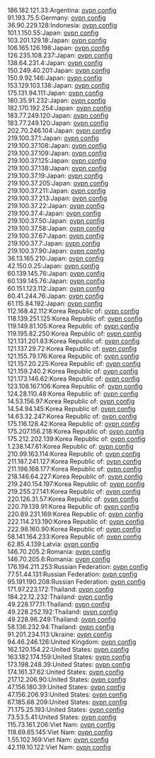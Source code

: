 186.182.121.33:Argentina: [ovpn config](vpn/186_182_121_33.ovpn)  
91.193.75.5:Germany: [ovpn config](vpn/91_193_75_5.ovpn)  
36.90.229.128:Indonesia: [ovpn config](vpn/36_90_229_128.ovpn)  
101.1.150.55:Japan: [ovpn config](vpn/101_1_150_55.ovpn)  
103.201.129.18:Japan: [ovpn config](vpn/103_201_129_18.ovpn)  
106.165.126.198:Japan: [ovpn config](vpn/106_165_126_198.ovpn)  
126.235.108.237:Japan: [ovpn config](vpn/126_235_108_237.ovpn)  
138.64.231.4:Japan: [ovpn config](vpn/138_64_231_4.ovpn)  
150.249.40.201:Japan: [ovpn config](vpn/150_249_40_201.ovpn)  
150.9.92.146:Japan: [ovpn config](vpn/150_9_92_146.ovpn)  
153.129.103.138:Japan: [ovpn config](vpn/153_129_103_138.ovpn)  
175.131.94.111:Japan: [ovpn config](vpn/175_131_94_111.ovpn)  
180.35.91.232:Japan: [ovpn config](vpn/180_35_91_232.ovpn)  
182.170.192.254:Japan: [ovpn config](vpn/182_170_192_254.ovpn)  
183.77.249.120:Japan: [ovpn config](vpn/183_77_249_120.ovpn)  
183.77.249.120:Japan: [ovpn config](vpn/183_77_249_120.ovpn)  
202.70.246.104:Japan: [ovpn config](vpn/202_70_246_104.ovpn)  
219.100.37.1:Japan: [ovpn config](vpn/219_100_37_1.ovpn)  
219.100.37.108:Japan: [ovpn config](vpn/219_100_37_108.ovpn)  
219.100.37.109:Japan: [ovpn config](vpn/219_100_37_109.ovpn)  
219.100.37.125:Japan: [ovpn config](vpn/219_100_37_125.ovpn)  
219.100.37.138:Japan: [ovpn config](vpn/219_100_37_138.ovpn)  
219.100.37.19:Japan: [ovpn config](vpn/219_100_37_19.ovpn)  
219.100.37.205:Japan: [ovpn config](vpn/219_100_37_205.ovpn)  
219.100.37.211:Japan: [ovpn config](vpn/219_100_37_211.ovpn)  
219.100.37.213:Japan: [ovpn config](vpn/219_100_37_213.ovpn)  
219.100.37.22:Japan: [ovpn config](vpn/219_100_37_22.ovpn)  
219.100.37.4:Japan: [ovpn config](vpn/219_100_37_4.ovpn)  
219.100.37.50:Japan: [ovpn config](vpn/219_100_37_50.ovpn)  
219.100.37.58:Japan: [ovpn config](vpn/219_100_37_58.ovpn)  
219.100.37.67:Japan: [ovpn config](vpn/219_100_37_67.ovpn)  
219.100.37.7:Japan: [ovpn config](vpn/219_100_37_7.ovpn)  
219.100.37.90:Japan: [ovpn config](vpn/219_100_37_90.ovpn)  
36.13.165.210:Japan: [ovpn config](vpn/36_13_165_210.ovpn)  
42.150.0.25:Japan: [ovpn config](vpn/42_150_0_25.ovpn)  
60.139.145.76:Japan: [ovpn config](vpn/60_139_145_76.ovpn)  
60.139.145.76:Japan: [ovpn config](vpn/60_139_145_76.ovpn)  
60.151.123.112:Japan: [ovpn config](vpn/60_151_123_112.ovpn)  
60.41.244.76:Japan: [ovpn config](vpn/60_41_244_76.ovpn)  
61.115.84.192:Japan: [ovpn config](vpn/61_115_84_192.ovpn)  
112.168.42.112:Korea Republic of: [ovpn config](vpn/112_168_42_112.ovpn)  
118.139.251.125:Korea Republic of: [ovpn config](vpn/118_139_251_125.ovpn)  
119.149.81.105:Korea Republic of: [ovpn config](vpn/119_149_81_105.ovpn)  
119.195.82.250:Korea Republic of: [ovpn config](vpn/119_195_82_250.ovpn)  
121.131.201.83:Korea Republic of: [ovpn config](vpn/121_131_201_83.ovpn)  
121.137.29.72:Korea Republic of: [ovpn config](vpn/121_137_29_72.ovpn)  
121.155.79.176:Korea Republic of: [ovpn config](vpn/121_155_79_176.ovpn)  
121.157.20.225:Korea Republic of: [ovpn config](vpn/121_157_20_225.ovpn)  
121.159.240.2:Korea Republic of: [ovpn config](vpn/121_159_240_2.ovpn)  
121.173.146.62:Korea Republic of: [ovpn config](vpn/121_173_146_62.ovpn)  
123.108.167.106:Korea Republic of: [ovpn config](vpn/123_108_167_106.ovpn)  
124.28.110.48:Korea Republic of: [ovpn config](vpn/124_28_110_48.ovpn)  
14.53.156.97:Korea Republic of: [ovpn config](vpn/14_53_156_97.ovpn)  
14.54.94.145:Korea Republic of: [ovpn config](vpn/14_54_94_145.ovpn)  
14.63.32.247:Korea Republic of: [ovpn config](vpn/14_63_32_247.ovpn)  
175.116.128.42:Korea Republic of: [ovpn config](vpn/175_116_128_42.ovpn)  
175.207.156.218:Korea Republic of: [ovpn config](vpn/175_207_156_218.ovpn)  
175.212.202.139:Korea Republic of: [ovpn config](vpn/175_212_202_139.ovpn)  
1.238.147.61:Korea Republic of: [ovpn config](vpn/1_238_147_61.ovpn)  
210.99.163.114:Korea Republic of: [ovpn config](vpn/210_99_163_114.ovpn)  
211.187.241.127:Korea Republic of: [ovpn config](vpn/211_187_241_127.ovpn)  
211.196.168.177:Korea Republic of: [ovpn config](vpn/211_196_168_177.ovpn)  
218.146.64.227:Korea Republic of: [ovpn config](vpn/218_146_64_227.ovpn)  
219.240.154.197:Korea Republic of: [ovpn config](vpn/219_240_154_197.ovpn)  
219.255.27.141:Korea Republic of: [ovpn config](vpn/219_255_27_141.ovpn)  
220.126.31.57:Korea Republic of: [ovpn config](vpn/220_126_31_57.ovpn)  
220.79.139.91:Korea Republic of: [ovpn config](vpn/220_79_139_91.ovpn)  
220.89.231.169:Korea Republic of: [ovpn config](vpn/220_89_231_169.ovpn)  
222.114.213.190:Korea Republic of: [ovpn config](vpn/222_114_213_190.ovpn)  
222.98.160.90:Korea Republic of: [ovpn config](vpn/222_98_160_90.ovpn)  
58.141.164.233:Korea Republic of: [ovpn config](vpn/58_141_164_233.ovpn)  
62.85.4.139:Latvia: [ovpn config](vpn/62_85_4_139.ovpn)  
146.70.205.2:Romania: [ovpn config](vpn/146_70_205_2.ovpn)  
146.70.205.6:Romania: [ovpn config](vpn/146_70_205_6.ovpn)  
176.194.211.253:Russian Federation: [ovpn config](vpn/176_194_211_253.ovpn)  
77.51.44.131:Russian Federation: [ovpn config](vpn/77_51_44_131.ovpn)  
95.191.190.208:Russian Federation: [ovpn config](vpn/95_191_190_208.ovpn)  
171.97.223.172:Thailand: [ovpn config](vpn/171_97_223_172.ovpn)  
184.22.12.232:Thailand: [ovpn config](vpn/184_22_12_232.ovpn)  
49.228.177.11:Thailand: [ovpn config](vpn/49_228_177_11.ovpn)  
49.228.252.192:Thailand: [ovpn config](vpn/49_228_252_192.ovpn)  
49.228.96.249:Thailand: [ovpn config](vpn/49_228_96_249.ovpn)  
58.136.232.94:Thailand: [ovpn config](vpn/58_136_232_94.ovpn)  
91.201.234.113:Ukraine: [ovpn config](vpn/91_201_234_113.ovpn)  
94.46.246.126:United Kingdom: [ovpn config](vpn/94_46_246_126.ovpn)  
162.120.154.22:United States: [ovpn config](vpn/162_120_154_22.ovpn)  
163.182.174.159:United States: [ovpn config](vpn/163_182_174_159.ovpn)  
173.198.248.39:United States: [ovpn config](vpn/173_198_248_39.ovpn)  
174.161.37.62:United States: [ovpn config](vpn/174_161_37_62.ovpn)  
217.12.206.90:United States: [ovpn config](vpn/217_12_206_90.ovpn)  
47.156.180.39:United States: [ovpn config](vpn/47_156_180_39.ovpn)  
47.156.206.93:United States: [ovpn config](vpn/47_156_206_93.ovpn)  
67.185.68.209:United States: [ovpn config](vpn/67_185_68_209.ovpn)  
71.175.25.193:United States: [ovpn config](vpn/71_175_25_193.ovpn)  
73.53.5.41:United States: [ovpn config](vpn/73_53_5_41.ovpn)  
115.73.161.206:Viet Nam: [ovpn config](vpn/115_73_161_206.ovpn)  
118.69.65.145:Viet Nam: [ovpn config](vpn/118_69_65_145.ovpn)  
1.55.102.169:Viet Nam: [ovpn config](vpn/1_55_102_169.ovpn)  
42.119.10.122:Viet Nam: [ovpn config](vpn/42_119_10_122.ovpn)  
